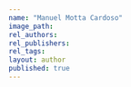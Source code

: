 ```yaml
---
name: "Manuel Motta Cardoso"
image_path:
rel_authors:
rel_publishers:
rel_tags:
layout: author
published: true
---
```

